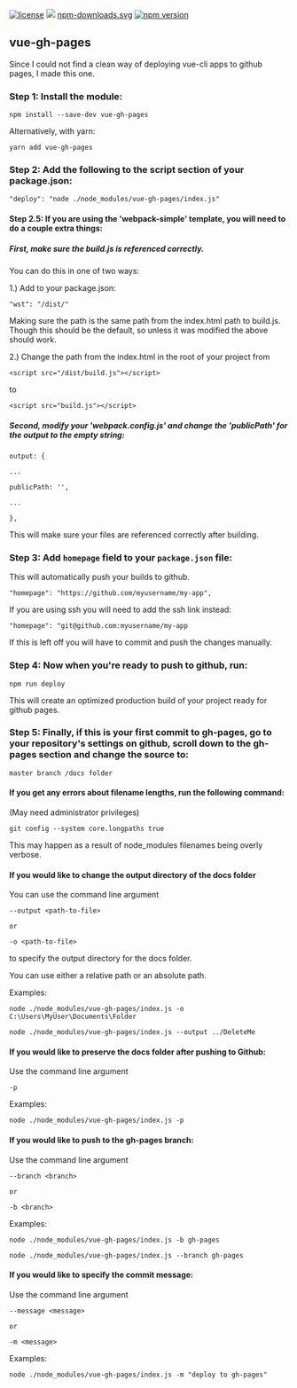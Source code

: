 [![license](https://img.shields.io/badge/license-MIT-brightgreen.svg)](https://github.com/kiefersivitz)
[![](https://data.jsdelivr.com/v1/package/npm/vue-gh-pages/badge)](https://www.jsdelivr.com/package/npm/vue-gh-pages)
[npm-downloads.svg](https://img.shields.io/npm/dm/vue-gh-pages.svg)
[![npm version](https://badge.fury.io/js/vue-gh-pages.svg)](https://www.npmjs.com/package/vue-gh-pages)

## vue-gh-pages

Since I could not find a clean way of deploying vue-cli apps to github pages, I made this one.


### Step 1: Install the module:

	npm install --save-dev vue-gh-pages


Alternatively, with yarn:

	yarn add vue-gh-pages

### Step 2: Add the following to the script section of your package.json:

	"deploy": "node ./node_modules/vue-gh-pages/index.js"

#### Step 2.5: If you are using the 'webpack-simple' template, you will need to do a couple extra things:

##### First, make sure the build.js is referenced correctly.

You can do this in one of two ways:

1.) Add to your package.json:

	"wst": "/dist/"

Making sure the path is the same path from the index.html path to build.js. Though this should be the default, so unless it was modified the above should work.

2.) Change the path from the index.html in the root of your project from

	<script src="/dist/build.js"></script>

to

	<script src="build.js"></script>

##### Second, modify your 'webpack.config.js' and change the 'publicPath' for the output to the empty string:

	output: {

	...

	publicPath: '',

	...

	},

This will make sure your files are referenced correctly after building.

### Step 3: Add `homepage` field to your `package.json` file:

This will automatically push your builds to github.

  

	"homepage": "https://github.com/myusername/my-app",

  

If you are using ssh you will need to add the ssh link instead:

  

	"homepage": "git@github.com:myusername/my-app

  

If this is left off you will have to commit and push the changes manually.

  

### Step 4: Now when you're ready to push to github, run:  

	npm run deploy
 
This will create an optimized production build of your project ready for github pages.


### Step 5: Finally, if this is your first commit to gh-pages, go to your repository's settings on github, scroll down to the gh-pages section and change the source to:

  

	master branch /docs folder

  

#### If you get any errors about filename lengths, run the following command:

(May need administrator privileges)


	git config --system core.longpaths true
 

This may happen as a result of node_modules filenames being overly verbose.

  
  

#### If you would like to change the output directory of the docs folder
You can use the command line argument 

	--output <path-to-file> 

	or 

	-o <path-to-file>

to specify the output directory for the docs folder.

You can use either a relative path or an absolute path.

Examples:

	node ./node_modules/vue-gh-pages/index.js -o C:\Users\MyUser\Documents\Folder

	node ./node_modules/vue-gh-pages/index.js --output ../DeleteMe


#### If you would like to preserve the docs folder after pushing to Github:
Use the command line argument 

	-p

Examples:

	node ./node_modules/vue-gh-pages/index.js -p


#### If you would like to push to the gh-pages branch:
Use the command line argument 

	--branch <branch> 

	or 

	-b <branch>

Examples:

	node ./node_modules/vue-gh-pages/index.js -b gh-pages

	node ./node_modules/vue-gh-pages/index.js --branch gh-pages


#### If you would like to specify the commit message:
Use the command line argument

    --message <message>

	or

	-m <message>

Examples:

    node ./node_modules/vue-gh-pages/index.js -m "deploy to gh-pages"
